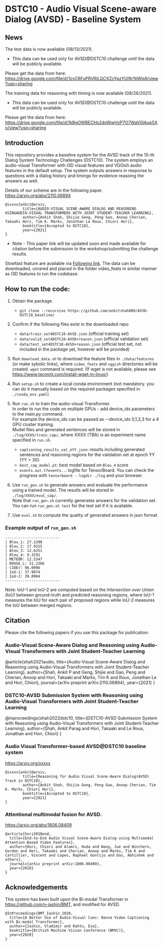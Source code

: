 # DSTC10 - Audio Visual Scene-aware Dialog (AVSD) - Baseline System

## News
The test data is now available (08/13/2021).
* This data can be used only for AVSD@DSTC10 challenge until the data will be publicly available. 

Please get the data from here:
https://drive.google.com/file/d/1zvC6FuPRVRiLQCXZcYpzYUI9r1tiWls6/view?usp=sharing

The training data for reasoning with timing is now available (08/26/2021).
* This data can be used only for AVSD@DSTC10 challenge until the data will be publicly available. 

Please get the data from here:
https://drive.google.com/file/d/1kBgOWBECHs2doWwHzP7O7WaVGlAup5Xo/view?usp=sharing

## Introduction
This repository provides a baseline system for the AVSD track of the 10-th Dialog System Technology Challenges (DSTC10).
The system employs an audio-visual Transformer with I3D visual features and VGGish audio features in the default setup.
The system outputs answers in response to questions with a dialog history and timings for evidence reasoing the answers as well. 

Details of our scheme are in the following paper. 
https://arxiv.org/abs/2110.06894

    @ixxxx{ankit@arxiv,
            title={AUDIO-VISUAL SCENE-AWARE DIALOG AND REASONING USINGAUDIO-VISUAL TRANSFORMERS WITH JOINT STUDENT-TEACHER LEARNING},
            author={Ankit Shah, Shijie Geng, Peng Gao, Anoop Cherian, Takaaki Hori, Tim K. Marks, Jonathan Le Roux, Chiori Hori},
            booktitle={Accepted to DSTC10},
            year={2021}
    }

* Note - This paper link will be updated soon and made available for citation before the submission to the workshop/submitting the challenge results. 

Slowfast feature are available via [Following link](https://drive.google.com/file/d/1t3Nu2Ql6Nm5iIwTD5GceIM1_cqjC5Fe-/view?usp=sharing). The data can be downloaded, unrared and placed in the folder video_feats in similar manner as I3D features to run the codebase. 

## How to run the code:

   1. Obtain the package.
      - `git clone --recursive https://github.com/ankitshah009/AVSD-DSTC10_baseline/`
  
   2. Confirm if the following files exist in the downloaded repo
      - `data/train_set4DSTC10-AVSD.json` (official training set)
      - `data/valid_set4DSTC10-AVSD+reason.json` (official validation set)
      - `data/test_set4DSTC10-AVSD+reason.json` (official test set, not included in the package yet,
        however will be provided)
 
   3. Run `download_data.sh` to download the feature files in `./data/features` (or make sybolic links),
      where `video_feats` and `vggish` directories will be created. `wget` command is required. (If wget is not available, please see https://www.tecmint.com/install-wget-in-linux/)

   4. Run `setup.sh` to create a local conda environment (not mandatory. you can do it 
      manually based on the required packages specified in `./conda_env.yaml`)

   5. Run `run.sh` to train the audio-visual Transformer.<br>
      In order to run the code on multiple GPUs - add device_ids parameters to the main.py command.  
      For example the device_ids can be passed as  --device_ids 0,1,2,3 for a 4 GPU cluster training. <br>
      Model files and generated sentences will be stored in `./log/XXXX/train_cap/`, where XXXX (TBA)
      is an experiment name specified in `run.sh`.
      - `captioning_results_val_eYY.json`: results including generated sentences and
        reasoning regions for the validation set at epoch YY (YY > 30).
      - `best_cap_model.pt`: best model based on `Bleu_4` score
      - `events.out.tfevents..`: logfile for TensorBoard. You can check the progress with
        `tensorboard --logdir ./log` and your browser.

   6. Use `run_gen.sh` to generate answers and evaluate the performance using a trained model. The results will be stored
      in `./log/XXXX/eval_cap/`. <br>
      Note that `run_gen.sh` currently generates answers for the validation set. You can run `run_gen.sh test` for the test set if it is available.

   7. Use `eval.sh` to compute the quality of generated answers in json format

### Example output of `run_gen.sh`

    -------------------------
    | Bleu_1: 27.1398
    | Bleu_2: 17.9315
    | Bleu_3: 12.6251
    | Bleu_4: 9.3291
    | METEOR: 12.5347
    | ROUGE_L: 31.2366
    | CIDEr: 96.0996
    | IoU-1: 37.9074
    | IoU-2: 39.0904
    -------------------------

Note: IoU-1 and IoU-2 are computed based on the *Intersection over Union (IoU)* between ground-truth
and predicted reasoning regions, where IoU-1 measures the IoU for each pair of proposed regions while
IoU-2 measures the IoU between merged regions.


## Citation
Please cite the following papers if you use this package for publication:

### Audio-Visual Scene-Aware Dialog and Reasoning using Audio-Visual Transformers with Joint Student-Teacher Learning

@article{shah2021audio,
  title={Audio-Visual Scene-Aware Dialog and Reasoning using Audio-Visual Transformers with Joint Student-Teacher Learning},
  author={Shah, Ankit P and Geng, Shijie and Gao, Peng and Cherian, Anoop and Hori, Takaaki and Marks, Tim K and Roux, Jonathan Le and Hori, Chiori},
  journal={arXiv preprint arXiv:2110.06894},
  year={2021}
}


### DSTC10-AVSD Submission System with Reasoning using Audio-Visual Transformers with Joint Student-Teacher Learning

@inproceedings{shah2022dstc10,
  title={DSTC10-AVSD Submission System with Reasoning using Audio-Visual Transformers with Joint Student-Teacher Learning},
  author={Shah, Ankit Parag and Hori, Takaaki and Le Roux, Jonathan and Hori, Chiori}
}


### Audio Visual Transformer-based AVSD@DSTC10 baseline system
https://arxiv.org/xxxxx

    @ixxxx{ankit@arxiv,
            title={Reasoning for Audio Visual Scene-Aware Dialog(AVSD) Track in DSTC10},
            author={Ankit Shah, Shijie Geng, Peng Gao, Anoop Cherian, Tim K. Marks, Chiori Hori},
            booktitle={Accepted to DSTC10},
            year={2021}
    }

### Attentional multimodal fusion for AVSD.
https://arxiv.org/abs/1806.08409

    @article{hori2018end,
      title={End-to-End Audio Visual Scene-Aware Dialog using Multimodal Attention-Based Video Features},
      author={Hori, Chiori and Alamri, Huda and Wang, Jue and Winchern, Gordon and Hori, Takaaki and Cherian, Anoop and Marks, Tim K and Cartillier, Vincent and Lopes, Raphael Gontijo and Das, Abhishek and others},
      journal={arXiv preprint arXiv:1806.08409},
      year={2018}
    } 


## Acknowledgements
This system has been built upon the Bi-modal Transformer in https://github.com/v-iashin/BMT, and modified for AVSD.

    @InProceedings{BMT_Iashin_2020,
      title={A Better Use of Audio-Visual Cues: Dense Video Captioning with Bi-modal Transformer},
      author={Iashin, Vladimir and Rahtu, Esa},
      booktitle={British Machine Vision Conference (BMVC)},
      year={2020}
    }

